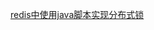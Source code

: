 [redis中使用java脚本实现分布式锁](http://www.quweiji.com/redis%E4%B8%AD%E4%BD%BF%E7%94%A8java%E8%84%9A%E6%9C%AC%E5%AE%9E%E7%8E%B0%E5%88%86%E5%B8%83%E5%BC%8F%E9%94%81/)





